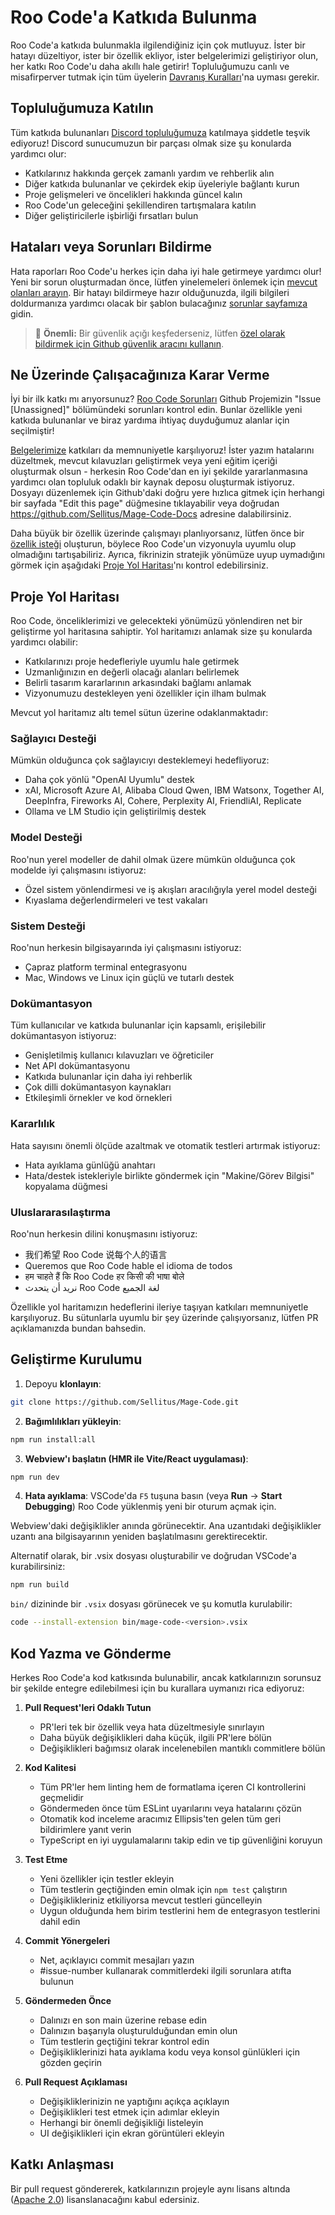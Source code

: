 # Roo Code'a Katkıda Bulunma

Roo Code'a katkıda bulunmakla ilgilendiğiniz için çok mutluyuz. İster bir hatayı düzeltiyor, ister bir özellik ekliyor, ister belgelerimizi geliştiriyor olun, her katkı Roo Code'u daha akıllı hale getirir! Topluluğumuzu canlı ve misafirperver tutmak için tüm üyelerin [Davranış Kuralları](CODE_OF_CONDUCT.md)'na uyması gerekir.

## Topluluğumuza Katılın

Tüm katkıda bulunanları [Discord topluluğumuza](https://discord.gg/magecode) katılmaya şiddetle teşvik ediyoruz! Discord sunucumuzun bir parçası olmak size şu konularda yardımcı olur:

- Katkılarınız hakkında gerçek zamanlı yardım ve rehberlik alın
- Diğer katkıda bulunanlar ve çekirdek ekip üyeleriyle bağlantı kurun
- Proje gelişmeleri ve öncelikleri hakkında güncel kalın
- Roo Code'un geleceğini şekillendiren tartışmalara katılın
- Diğer geliştiricilerle işbirliği fırsatları bulun

## Hataları veya Sorunları Bildirme

Hata raporları Roo Code'u herkes için daha iyi hale getirmeye yardımcı olur! Yeni bir sorun oluşturmadan önce, lütfen yinelemeleri önlemek için [mevcut olanları arayın](https://github.com/Sellitus/Mage-Code/issues). Bir hatayı bildirmeye hazır olduğunuzda, ilgili bilgileri doldurmanıza yardımcı olacak bir şablon bulacağınız [sorunlar sayfamıza](https://github.com/Sellitus/Mage-Code/issues/new/choose) gidin.

<blockquote class='warning-note'>
     🔐 <b>Önemli:</b> Bir güvenlik açığı keşfederseniz, lütfen <a href="https://github.com/Sellitus/Mage-Code/security/advisories/new">özel olarak bildirmek için Github güvenlik aracını kullanın</a>.
</blockquote>

## Ne Üzerinde Çalışacağınıza Karar Verme

İyi bir ilk katkı mı arıyorsunuz? [Roo Code Sorunları](https://github.com/orgs/Sellitus/projects/1) Github Projemizin "Issue [Unassigned]" bölümündeki sorunları kontrol edin. Bunlar özellikle yeni katkıda bulunanlar ve biraz yardıma ihtiyaç duyduğumuz alanlar için seçilmiştir!

[Belgelerimize](https://docs.magecode.com/) katkıları da memnuniyetle karşılıyoruz! İster yazım hatalarını düzeltmek, mevcut kılavuzları geliştirmek veya yeni eğitim içeriği oluşturmak olsun - herkesin Roo Code'dan en iyi şekilde yararlanmasına yardımcı olan topluluk odaklı bir kaynak deposu oluşturmak istiyoruz. Dosyayı düzenlemek için Github'daki doğru yere hızlıca gitmek için herhangi bir sayfada "Edit this page" düğmesine tıklayabilir veya doğrudan https://github.com/Sellitus/Mage-Code-Docs adresine dalabilirsiniz.

Daha büyük bir özellik üzerinde çalışmayı planlıyorsanız, lütfen önce bir [özellik isteği](https://github.com/Sellitus/Mage-Code/discussions/categories/feature-requests?discussions_q=is%3Aopen+category%3A%22Feature+Requests%22+sort%3Atop) oluşturun, böylece Roo Code'un vizyonuyla uyumlu olup olmadığını tartışabiliriz. Ayrıca, fikrinizin stratejik yönümüze uyup uymadığını görmek için aşağıdaki [Proje Yol Haritası](#proje-yol-haritası)'nı kontrol edebilirsiniz.

## Proje Yol Haritası

Roo Code, önceliklerimizi ve gelecekteki yönümüzü yönlendiren net bir geliştirme yol haritasına sahiptir. Yol haritamızı anlamak size şu konularda yardımcı olabilir:

- Katkılarınızı proje hedefleriyle uyumlu hale getirmek
- Uzmanlığınızın en değerli olacağı alanları belirlemek
- Belirli tasarım kararlarının arkasındaki bağlamı anlamak
- Vizyonumuzu destekleyen yeni özellikler için ilham bulmak

Mevcut yol haritamız altı temel sütun üzerine odaklanmaktadır:

### Sağlayıcı Desteği

Mümkün olduğunca çok sağlayıcıyı desteklemeyi hedefliyoruz:

- Daha çok yönlü "OpenAI Uyumlu" destek
- xAI, Microsoft Azure AI, Alibaba Cloud Qwen, IBM Watsonx, Together AI, DeepInfra, Fireworks AI, Cohere, Perplexity AI, FriendliAI, Replicate
- Ollama ve LM Studio için geliştirilmiş destek

### Model Desteği

Roo'nun yerel modeller de dahil olmak üzere mümkün olduğunca çok modelde iyi çalışmasını istiyoruz:

- Özel sistem yönlendirmesi ve iş akışları aracılığıyla yerel model desteği
- Kıyaslama değerlendirmeleri ve test vakaları

### Sistem Desteği

Roo'nun herkesin bilgisayarında iyi çalışmasını istiyoruz:

- Çapraz platform terminal entegrasyonu
- Mac, Windows ve Linux için güçlü ve tutarlı destek

### Dokümantasyon

Tüm kullanıcılar ve katkıda bulunanlar için kapsamlı, erişilebilir dokümantasyon istiyoruz:

- Genişletilmiş kullanıcı kılavuzları ve öğreticiler
- Net API dokümantasyonu
- Katkıda bulunanlar için daha iyi rehberlik
- Çok dilli dokümantasyon kaynakları
- Etkileşimli örnekler ve kod örnekleri

### Kararlılık

Hata sayısını önemli ölçüde azaltmak ve otomatik testleri artırmak istiyoruz:

- Hata ayıklama günlüğü anahtarı
- Hata/destek istekleriyle birlikte göndermek için "Makine/Görev Bilgisi" kopyalama düğmesi

### Uluslararasılaştırma

Roo'nun herkesin dilini konuşmasını istiyoruz:

- 我们希望 Roo Code 说每个人的语言
- Queremos que Roo Code hable el idioma de todos
- हम चाहते हैं कि Roo Code हर किसी की भाषा बोले
- نريد أن يتحدث Roo Code لغة الجميع

Özellikle yol haritamızın hedeflerini ileriye taşıyan katkıları memnuniyetle karşılıyoruz. Bu sütunlarla uyumlu bir şey üzerinde çalışıyorsanız, lütfen PR açıklamanızda bundan bahsedin.

## Geliştirme Kurulumu

1. Depoyu **klonlayın**:

```sh
git clone https://github.com/Sellitus/Mage-Code.git
```

2. **Bağımlılıkları yükleyin**:

```sh
npm run install:all
```

3. **Webview'ı başlatın (HMR ile Vite/React uygulaması)**:

```sh
npm run dev
```

4. **Hata ayıklama**:
   VSCode'da `F5` tuşuna basın (veya **Run** → **Start Debugging**) Roo Code yüklenmiş yeni bir oturum açmak için.

Webview'daki değişiklikler anında görünecektir. Ana uzantıdaki değişiklikler uzantı ana bilgisayarının yeniden başlatılmasını gerektirecektir.

Alternatif olarak, bir .vsix dosyası oluşturabilir ve doğrudan VSCode'a kurabilirsiniz:

```sh
npm run build
```

`bin/` dizininde bir `.vsix` dosyası görünecek ve şu komutla kurulabilir:

```sh
code --install-extension bin/mage-code-<version>.vsix
```

## Kod Yazma ve Gönderme

Herkes Roo Code'a kod katkısında bulunabilir, ancak katkılarınızın sorunsuz bir şekilde entegre edilebilmesi için bu kurallara uymanızı rica ediyoruz:

1. **Pull Request'leri Odaklı Tutun**

    - PR'leri tek bir özellik veya hata düzeltmesiyle sınırlayın
    - Daha büyük değişiklikleri daha küçük, ilgili PR'lere bölün
    - Değişiklikleri bağımsız olarak incelenebilen mantıklı commitlere bölün

2. **Kod Kalitesi**

    - Tüm PR'ler hem linting hem de formatlama içeren CI kontrollerini geçmelidir
    - Göndermeden önce tüm ESLint uyarılarını veya hatalarını çözün
    - Otomatik kod inceleme aracımız Ellipsis'ten gelen tüm geri bildirimlere yanıt verin
    - TypeScript en iyi uygulamalarını takip edin ve tip güvenliğini koruyun

3. **Test Etme**

    - Yeni özellikler için testler ekleyin
    - Tüm testlerin geçtiğinden emin olmak için `npm test` çalıştırın
    - Değişiklikleriniz etkiliyorsa mevcut testleri güncelleyin
    - Uygun olduğunda hem birim testlerini hem de entegrasyon testlerini dahil edin

4. **Commit Yönergeleri**

    - Net, açıklayıcı commit mesajları yazın
    - #issue-number kullanarak commitlerdeki ilgili sorunlara atıfta bulunun

5. **Göndermeden Önce**

    - Dalınızı en son main üzerine rebase edin
    - Dalınızın başarıyla oluşturulduğundan emin olun
    - Tüm testlerin geçtiğini tekrar kontrol edin
    - Değişikliklerinizi hata ayıklama kodu veya konsol günlükleri için gözden geçirin

6. **Pull Request Açıklaması**
    - Değişikliklerinizin ne yaptığını açıkça açıklayın
    - Değişiklikleri test etmek için adımlar ekleyin
    - Herhangi bir önemli değişikliği listeleyin
    - UI değişiklikleri için ekran görüntüleri ekleyin

## Katkı Anlaşması

Bir pull request göndererek, katkılarınızın projeyle aynı lisans altında ([Apache 2.0](../LICENSE)) lisanslanacağını kabul edersiniz.

